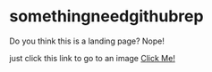# somethingneedgithubrep
Do you think this is a landing page? Nope!

just click this link to go to an image [Click Me!](somethingneedgithubrep/son.png)
